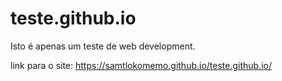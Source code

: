 # teste.github.io
Isto é apenas um teste de web development.

link para o site: https://samtlokomemo.github.io/teste.github.io/